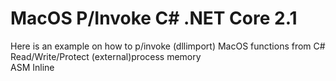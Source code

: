 # MacOS P/Invoke C# .NET Core 2.1
Here is an example on how to p/invoke (dllimport) MacOS functions from C#<br />
Read/Write/Protect (external)process memory<br />
ASM Inline
